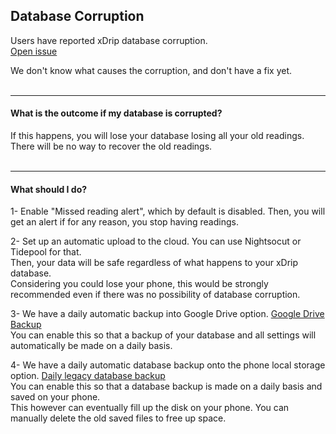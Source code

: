 ## Database Corruption  

Users have reported xDrip database corruption.  
[Open issue](https://github.com/NightscoutFoundation/xDrip/issues/1280)  

We don't know what causes the corruption, and don't have a fix yet.  
<br/>  

---  

#### **What is the outcome if my database is corrupted?**  
If this happens, you will lose your database losing all your old readings.  
There will be no way to recover the old readings.  
<br/>  
  
---  
  
#### **What should I do?**  
1- Enable "Missed reading alert", which by default is disabled.  Then, you will get an alert if for any reason, you stop having readings.  
  
2- Set up an automatic upload to the cloud.  You can use Nightsocut or Tidepool for that.  
Then, your data will be safe regardless of what happens to your xDrip database.  
Considering you could lose your phone, this would be strongly recommended even if there was no possibility of database corruption.  
  
3- We have a daily automatic backup into Google Drive option.  [Google Drive Backup](https://navid200.github.io/xDrip/docs/GoogleDriveBackup.html)  
You can enable this so that a backup of your database and all settings will automatically be made on a daily basis.  
  
4- We have a daily automatic database backup onto the phone local storage option.  [Daily legacy database backup](https://navid200.github.io/xDrip/docs/Backup/SaveDaily.html)  
You can enable this so that a database backup is made on a daily basis and saved on your phone.  
This however can eventually fill up the disk on your phone.  You can manually delete the old saved files to free up space.  
  
